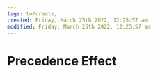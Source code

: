 ```yaml
---
tags: to/create, 
created: Friday, March 25th 2022, 12:25:57 am
modified: Friday, March 25th 2022, 12:25:57 am
---
```


# Precedence Effect